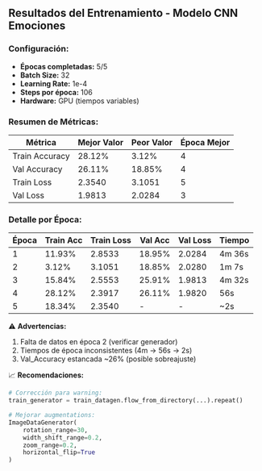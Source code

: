 ## Resultados del Entrenamiento - Modelo CNN Emociones

### Configuración:
- **Épocas completadas:** 5/5
- **Batch Size:** 32
- **Learning Rate:** 1e-4  
- **Steps por época:** 106
- **Hardware:** GPU (tiempos variables)

### Resumen de Métricas:
| Métrica          | Mejor Valor | Peor Valor | Época Mejor |
|------------------|-------------|------------|-------------|
| Train Accuracy   | 28.12%      | 3.12%      | 4           |
| Val Accuracy     | 26.11%      | 18.85%     | 4           |
| Train Loss       | 2.3540      | 3.1051     | 5           |
| Val Loss         | 1.9813      | 2.0284     | 3           |

### Detalle por Época:
| Época | Train Acc | Train Loss | Val Acc  | Val Loss  | Tiempo  |
|-------|-----------|------------|----------|-----------|---------|
| 1     | 11.93%    | 2.8533     | 18.95%   | 2.0284    | 4m 36s  |
| 2     | 3.12%     | 3.1051     | 18.85%   | 2.0280    | 1m 7s   |
| 3     | 15.84%    | 2.5553     | 25.91%   | 1.9813    | 4m 32s  |
| 4     | 28.12%    | 2.3917     | 26.11%   | 1.9820    | 56s     |
| 5     | 18.34%    | 2.3540     | -        | -         | ~2s     |

⚠️ **Advertencias:**
1. Falta de datos en época 2 (verificar generador)
2. Tiempos de época inconsistentes (4m → 56s → 2s)
3. Val_Accuracy estancada ~26% (posible sobreajuste)

📈 **Recomendaciones:**
```python
# Corrección para warning:
train_generator = train_datagen.flow_from_directory(...).repeat()

# Mejorar augmentations:
ImageDataGenerator(
    rotation_range=30,
    width_shift_range=0.2,
    zoom_range=0.2,
    horizontal_flip=True
)


